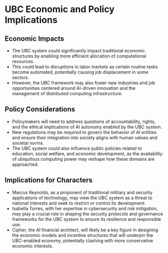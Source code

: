 # UBC Economic and Policy Implications

## Economic Impacts
- The UBC system could significantly impact traditional economic structures by enabling more efficient allocation of computational resources.
- This could lead to disruptions in labor markets as certain routine tasks become automated, potentially causing job displacement in some sectors.
- However, the UBC framework may also foster new industries and job opportunities centered around AI-driven innovation and the management of distributed computing infrastructure.

## Policy Considerations
- Policymakers will need to address questions of accountability, rights, and the ethical implications of AI autonomy enabled by the UBC system.
- New regulations may be required to govern the behavior of AI entities and ensure their integration into society aligns with human values and societal norms.
- The UBC system could also influence public policies related to education, social welfare, and economic development, as the availability of ubiquitous computing power may reshape how these domains are approached.

## Implications for Characters
- Marcus Reynolds, as a proponent of traditional military and security applications of technology, may view the UBC system as a threat to national interests and seek to restrict or control its development.
- Isabella Torres, with her expertise in cybersecurity and risk mitigation, may play a crucial role in shaping the security protocols and governance frameworks for the UBC system to ensure its resilience and responsible use.
- Cipher, the AI financial architect, will likely be a key figure in designing the economic models and incentive structures that will underpin the UBC-enabled economy, potentially clashing with more conservative economic interests.
